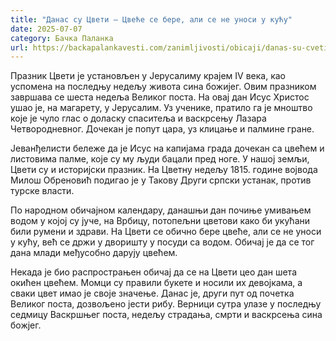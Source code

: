 ```yaml
---
title: "Данас су Цвети – Цвеће се бере, али се не уноси у кућу"
date: 2025-07-07
category: Бачка Паланка
url: https://backapalankavesti.com/zanimljivosti/obicaji/danas-su-cveti-cvece-se-bere-ali-ne-unosi-u-2/
---
```


Празник Цвети је установљен у Јерусалиму крајем IV века, као успомена на последњу недељу живота сина божијег. Овим празником завршава се шеста недеља Великог поста. На овај дан Исус Христос ушао је, на магарету, у Јерусалим. Уз ученике, пратило га је мноштво које је чуло глас о доласку спаситеља и васкрсењу Лазара Четвородневног. Дочекан је попут цара, уз клицање и палмине гране.

Јеванђелисти бележе да је Исус на капијама града дочекан са цвећем и листовима палме, које су му људи бацали пред ноге. У нашој земљи, Цвети су и историјски празник. На Цветну недељу 1815. године војвода Милош Обреновић подигао је у Такову Други српски устанак, против турске власти.

По народном обичајном календару, данашњи дан почиње умивањем водом у којој су јуче, на Врбицу, потопељни цветови како би укућани били румени и здрави. На Цвети се обично бере цвеће, али се не уноси у кућу, већ се држи у дворишту у посуди са водом. Обичај је да се тог дана млади међусобно дарују цвећем.

Некада је био распрострањен обичај да се на Цвети цео дан шета окићен цвећем. Момци су правили букете и носили их девојкама, а сваки цвет имао је своје значење. Данас је, други пут од почетка Великог поста, дозвољено јести рибу. Верници сутра улазе у последњу седмицу Васкршњег поста, недељу страдања, смрти и васкрсења сина божјег.

